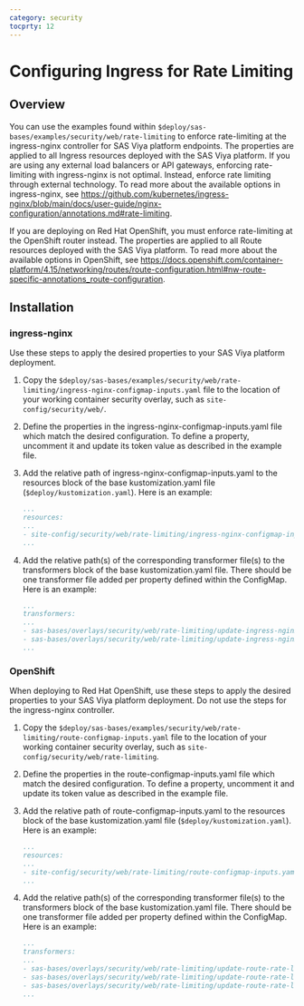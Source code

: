 ```yaml
---
category: security
tocprty: 12
---
```


# Configuring Ingress for Rate Limiting

## Overview

You can use the examples found within `$deploy/sas-bases/examples/security/web/rate-limiting` to enforce rate-limiting at the ingress-nginx controller for SAS Viya platform endpoints. The properties are applied to all Ingress resources deployed with the SAS Viya platform. If you are using any external load balancers or API gateways, enforcing rate-limiting with ingress-nginx is not optimal. Instead, enforce rate limiting through external technology. To read more about the available options in ingress-nginx, see https://github.com/kubernetes/ingress-nginx/blob/main/docs/user-guide/nginx-configuration/annotations.md#rate-limiting.

If you are deploying on Red Hat OpenShift, you must enforce rate-limiting at the OpenShift router instead. The properties are applied to all Route resources deployed with the SAS Viya platform. To read more about the available options in OpenShift, see https://docs.openshift.com/container-platform/4.15/networking/routes/route-configuration.html#nw-route-specific-annotations_route-configuration.

## Installation

### ingress-nginx

Use these steps to apply the desired properties to your SAS Viya platform deployment.

1. Copy the `$deploy/sas-bases/examples/security/web/rate-limiting/ingress-nginx-configmap-inputs.yaml` file to the location of your working container security overlay,
   such as `site-config/security/web/`.

2. Define the properties in the ingress-nginx-configmap-inputs.yaml file which match the desired configuration. To define a property, uncomment it and update its token value as described in the example file.

3. Add the relative path of ingress-nginx-configmap-inputs.yaml to the resources block of the base kustomization.yaml file (`$deploy/kustomization.yaml`). Here is an example:

   ```yaml
   ...
   resources:
   ...
   - site-config/security/web/rate-limiting/ingress-nginx-configmap-inputs.yaml
   ...
   ```

4. Add the relative path(s) of the corresponding transformer file(s) to the transformers block of the base kustomization.yaml file. There should be one transformer file added per property defined within the ConfigMap. Here is an example:

   ```yaml
   ...
   transformers:
   ...
   - sas-bases/overlays/security/web/rate-limiting/update-ingress-nginx-limit-rps.yaml
   - sas-bases/overlays/security/web/rate-limiting/update-ingress-nginx-limit-burst-multiplier.yaml
   ...
   ```

### OpenShift

When deploying to Red Hat OpenShift, use these steps to apply the desired properties to your SAS Viya platform deployment. Do not use the steps for the ingress-nginx controller.

1. Copy the `$deploy/sas-bases/examples/security/web/rate-limiting/route-configmap-inputs.yaml` file to the location of your working container security overlay,
   such as `site-config/security/web/rate-limiting`.

2. Define the properties in the route-configmap-inputs.yaml file which match the desired configuration. To define a property, uncomment it and update its token value as described in the example file.

3. Add the relative path of route-configmap-inputs.yaml to the resources block of the base kustomization.yaml file (`$deploy/kustomization.yaml`). Here is an example:

   ```yaml
   ...
   resources:
   ...
   - site-config/security/web/rate-limiting/route-configmap-inputs.yaml
   ...
   ```

4. Add the relative path(s) of the corresponding transformer file(s) to the transformers block of the base kustomization.yaml file. There should be one transformer file added per property defined within the ConfigMap. Here is an example:

   ```yaml
   ...
   transformers:
   ...
   - sas-bases/overlays/security/web/rate-limiting/update-route-rate-limit-connections.yaml
   - sas-bases/overlays/security/web/rate-limiting/update-route-rate-limit-connections-rate-http.yaml
   - sas-bases/overlays/security/web/rate-limiting/update-route-rate-limit-connections-rate-tcp.yaml
   ...
   ```
